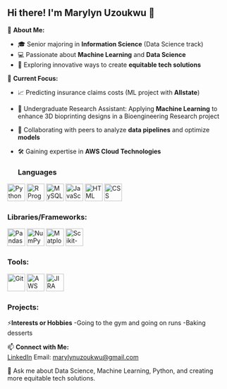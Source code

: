 ## Hi there! I'm Marylyn Uzoukwu  👋

🌟 **About Me:**  
- 🎓 Senior majoring in **Information Science** (Data Science track)  
- 💻 Passionate about **Machine Learning** and **Data Science**  
- 🚀 Exploring innovative ways to create **equitable tech solutions**
  

🌱 **Current Focus:**  
- 📈 Predicting insurance claims costs (ML project with **Allstate**)
- 🧬 Undergraduate Research Assistant: Applying **Machine Learning** to enhance 3D bioprinting designs in a Bioengineering Research project 
- 🤝 Collaborating with peers to analyze **data pipelines** and optimize **models**  
- 🛠️ Gaining expertise in **AWS Cloud Technologies**
  


  ### Languages 
<p>
  <img src="https://upload.wikimedia.org/wikipedia/commons/c/c3/Python-logo-notext.svg" alt="Python" width="40" height="40"/>
  <img src="https://upload.wikimedia.org/wikipedia/commons/1/1b/R_logo.svg" alt="R Programming" width="40" height="40"/>
  <img src="https://upload.wikimedia.org/wikipedia/commons/0/0d/MySQL_logo.svg" alt="MySQL" width="40" height="40"/>
  <img src="https://upload.wikimedia.org/wikipedia/commons/9/99/Unofficial_JavaScript_logo_2.svg" alt="JavaScript" width="40" height="40"/>
  <img src="https://upload.wikimedia.org/wikipedia/commons/6/61/HTML5_logo_and_wordmark.svg" alt="HTML" width="40" height="40"/>
  <img src="https://upload.wikimedia.org/wikipedia/commons/6/62/CSS3_logo.svg" alt="CSS" width="40" height="40"/>
</p>


  ### Libraries/Frameworks:
<p>
  <img src="https://upload.wikimedia.org/wikipedia/commons/e/ed/Pandas_logo.svg" alt="Pandas" width="40" height="40"/>
  <img src="https://upload.wikimedia.org/wikipedia/commons/3/31/NumPy_logo_2020.svg" alt="NumPy" width="40" height="40"/>
  <img src="https://upload.wikimedia.org/wikipedia/commons/8/84/Matplotlib_icon.svg" alt="Matplotlib" width="40" height="40"/>
  <img src="https://upload.wikimedia.org/wikipedia/commons/0/05/Scikit_learn_logo_small.svg" alt="Scikit-learn" width="40" height="40"/>
</p>

    
### Tools:
<p>
  <img src="https://upload.wikimedia.org/wikipedia/commons/0/0d/Git-logo.svg" alt="Git" width="40" height="40"/>
  <img src="https://upload.wikimedia.org/wikipedia/commons/4/4f/Amazon_Web_Services_Logo.svg" alt="AWS" width="40" height="40"/>
  <img src="https://upload.wikimedia.org/wikipedia/commons/a/a0/JIRA_logo.svg" alt="JIRA" width="40" height="40"/>
</p>

### Projects:


⚡**Interests or Hobbies**
-Going to the gym and going on runs
-Baking desserts
  

 📫 **Connect with Me:**  
[LinkedIn](https://linkedin.com/in/yourprofile) 
Email: marylynuzoukwu@gmail.com

💬 Ask me about Data Science, Machine Learning, Python, and creating more equitable tech solutions.



